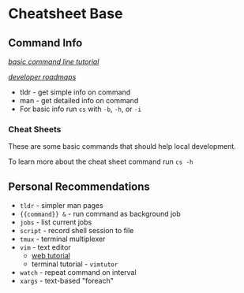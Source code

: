 # Cheatsheet Base

## Command Info

*[basic command line tutorial](https://ubuntu.com/tutorials/command-line-for-beginners#1-overview)*

*[developer roadmaps](https://github.com/kamranahmedse/developer-roadmap)*

* tldr - get simple info on command
* man - get detailed info on command
* For basic info run `cs` with `-b`, `-h`, or `-i`

### Cheat Sheets

These are some basic commands that should help local development.

To learn more about the cheat sheet command run `cs -h`

## Personal Recommendations

* `tldr` - simpler man pages
* `{{command}} &` - run command as background job
* `jobs` - list current jobs
* `script` - record shell session to file
* `tmux` - terminal multiplexer
* `vim` - text editor
    * [web tutorial](https://vim-adventures.com/)
    * terminal tutorial - `vimtutor`
* `watch` - repeat command on interval
* `xargs` - text-based \"foreach\"
